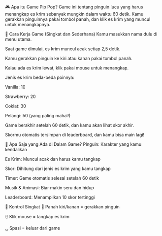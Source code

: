 🎮 Apa itu Game Pip Pop?
Game ini tentang pinguin lucu yang harus menangkap es krim sebanyak mungkin dalam waktu 60 detik.
Kamu gerakkan pinguinnya pakai tombol panah, dan klik es krim yang muncul untuk menangkapnya.

🧩 Cara Kerja Game (Singkat dan Sederhana)
Kamu masukkan nama dulu di menu utama.

Saat game dimulai, es krim muncul acak setiap 2,5 detik.

Kamu gerakkan pinguin ke kiri atau kanan pakai tombol panah.

Kalau ada es krim lewat, klik pakai mouse untuk menangkap.

Jenis es krim beda-beda poinnya:

Vanilla: 10

Strawberry: 20

Coklat: 30

Pelangi: 50 (yang paling mahal!)

Game berakhir setelah 60 detik, dan kamu akan lihat skor akhir.

Skormu otomatis tersimpan di leaderboard, dan kamu bisa main lagi!

🧠 Apa Saja yang Ada di Dalam Game?
Pinguin: Karakter yang kamu kendalikan

Es Krim: Muncul acak dan harus kamu tangkap

Skor: Dihitung dari jenis es krim yang kamu tangkap

Timer: Game otomatis selesai setelah 60 detik

Musik & Animasi: Biar makin seru dan hidup

Leaderboard: Menampilkan 10 skor tertinggi

🧾 Kontrol Singkat
🎯 Panah kiri/kanan = gerakkan pinguin

🖱️ Klik mouse = tangkap es krim

␣ Spasi = keluar dari game
